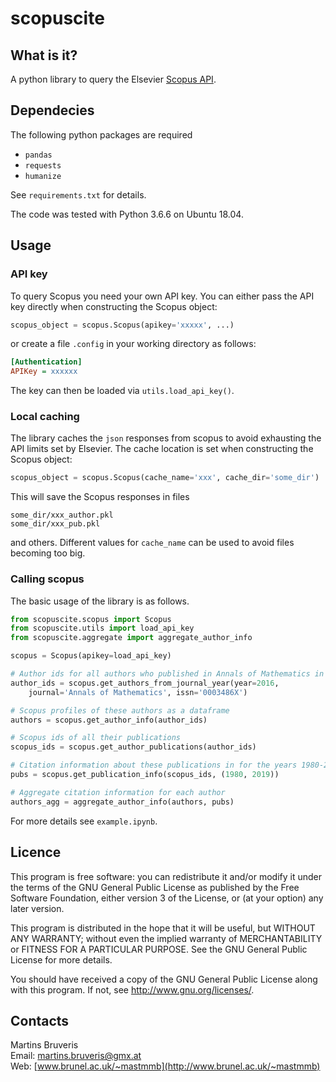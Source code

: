 scopuscite
==========

What is it?
-----------

A python library to query the Elsevier [Scopus API](https://dev.elsevier.com/).

Dependecies
-----------

The following python packages are required

* `pandas`
* `requests`
* `humanize`
  
See `requirements.txt` for details.

The code was tested with Python 3.6.6 on Ubuntu 18.04.

Usage
-----

### API key

To query Scopus you need your own API key. You can either pass the API key
directly when constructing the Scopus object:
```python
scopus_object = scopus.Scopus(apikey='xxxxx', ...)
```
or create a file `.config` in your working directory as follows:
```ini
[Authentication]
APIKey = xxxxxx
```
The key can then be loaded via `utils.load_api_key()`.

### Local caching

The library caches the `json` responses from scopus to avoid exhausting the API
limits set by Elsevier. The cache location is set when constructing the Scopus
object:
```python
scopus_object = scopus.Scopus(cache_name='xxx', cache_dir='some_dir')
```
This will save the Scopus responses in files
```
some_dir/xxx_author.pkl
some_dir/xxx_pub.pkl
```
and others. Different values for `cache_name` can be used to avoid files
becoming too big.

### Calling scopus

The basic usage of the library is as follows.

```python
from scopuscite.scopus import Scopus
from scopuscite.utils import load_api_key
from scopuscite.aggregate import aggregate_author_info

scopus = Scopus(apikey=load_api_key)

# Author ids for all authors who published in Annals of Mathematics in 2016.
author_ids = scopus.get_authors_from_journal_year(year=2016, 
    journal='Annals of Mathematics', issn='0003486X')

# Scopus profiles of these authors as a dataframe
authors = scopus.get_author_info(author_ids)

# Scopus ids of all their publications
scopus_ids = scopus.get_author_publications(author_ids)

# Citation information about these publications in for the years 1980-2019
pubs = scopus.get_publication_info(scopus_ids, (1980, 2019))

# Aggregate citation information for each author
authors_agg = aggregate_author_info(authors, pubs)
```
For more details see `example.ipynb`.

Licence
-------

This program is free software: you can redistribute it and/or modify it under the terms of the GNU General Public License as published by the Free Software Foundation, either version 3 of the License, or (at your option) any later version.

This program is distributed in the hope that it will be useful, but WITHOUT ANY WARRANTY; without even the implied warranty of MERCHANTABILITY or FITNESS FOR A PARTICULAR PURPOSE. See the GNU General Public License for more details.

You should have received a copy of the GNU General Public License along with this program. If not, see http://www.gnu.org/licenses/.

Contacts
--------

Martins Bruveris  
Email: martins.bruveris@gmx.at  
Web: [www.brunel.ac.uk/~mastmmb](http://www.brunel.ac.uk/~mastmmb)
